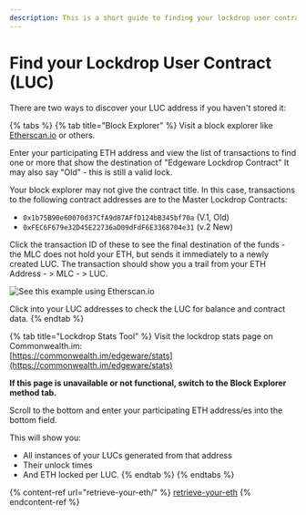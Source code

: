 ```yaml
---
description: This is a short guide to finding your lockdrop user contract address.
---
```


# Find your Lockdrop User Contract (LUC)

There are two ways to discover your LUC address if you haven't stored it:

{% tabs %}
{% tab title="Block Explorer" %}
Visit a block explorer like [Etherscan.io](http://etherscan.io) or others.

Enter your participating ETH address and view the list of transactions to find one or more that show the destination of "Edgeware Lockdrop Contract" It may also say "Old" - this is still a valid lock.

Your block explorer may not give the contract title. In this case, transactions to the following contract addresses are to the Master Lockdrop Contracts:

- `0x1b75B90e60070d37CfA9d87AFfD124bB345bf70a` (V.1, Old)
- `0xFEC6F679e32D45E22736aD09dFdF6E3368704e31` (v.2 New)

Click the transaction ID of these to see the final destination of the funds - the MLC does not hold your ETH, but sends it immediately to a newly created LUC. The transaction should show you a trail from your ETH Address - > MLC - > LUC.

![See this example using Etherscan.io](/img/screen-shot-2020-02-12-at-4.00.06-pm.png)

Click into your LUC addresses to check the LUC for balance and contract data.
{% endtab %}

{% tab title="Lockdrop Stats Tool" %}
Visit the lockdrop stats page on Commonwealth.im:\
[https://commonwealth.im/edgeware/stats](https://commonwealth.im/edgeware/stats)

**If this page is unavailable or not functional, switch to the Block Explorer method tab.**

Scroll to the bottom and enter your participating ETH address/es into the bottom field.

This will show you:

- All instances of your LUCs generated from that address
- Their unlock times
- And ETH locked per LUC.
  {% endtab %}
  {% endtabs %}

{% content-ref url="retrieve-your-eth/" %}
[retrieve-your-eth](retrieve-your-eth/)
{% endcontent-ref %}
